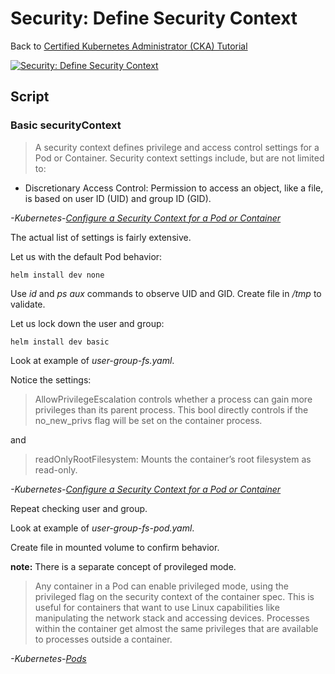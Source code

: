 # Security: Define Security Context

Back to [Certified Kubernetes Administrator (CKA) Tutorial](https://github.com/larkintuckerllc/k8s-cka-tutorial)

[![Security: Define Security Context](http://img.youtube.com/vi/XXXXX/0.jpg)]()

## Script

### Basic securityContext

> A security context defines privilege and access control settings for a Pod or Container. Security context settings include, but are not limited to:

* Discretionary Access Control: Permission to access an object, like a file, is based on user ID (UID) and group ID (GID).

*-Kubernetes-[Configure a Security Context for a Pod or Container](https://kubernetes.io/docs/tasks/configure-pod-container/security-context/)*

The actual list of settings is fairly extensive.

Let us with the default Pod behavior:

```plaintext
helm install dev none
```

Use *id* and *ps aux* commands to observe UID and GID. Create file in */tmp* to validate.

Let us lock down the user and group:

```plaintext
helm install dev basic
```

Look at example of *user-group-fs.yaml*.

Notice the settings:

> AllowPrivilegeEscalation controls whether a process can gain more privileges than its parent process. This bool directly controls if the no_new_privs flag will be set on the container process.

and

> readOnlyRootFilesystem: Mounts the container’s root filesystem as read-only.

*-Kubernetes-[Configure a Security Context for a Pod or Container](https://kubernetes.io/docs/tasks/configure-pod-container/security-context/)*

Repeat checking user and group.

Look at example of *user-group-fs-pod.yaml*.

Create file in mounted volume to confirm behavior.

**note:**  There is a separate concept of provileged mode.

> Any container in a Pod can enable privileged mode, using the privileged flag on the security context of the container spec. This is useful for containers that want to use Linux capabilities like manipulating the network stack and accessing devices. Processes within the container get almost the same privileges that are available to processes outside a container.

*-Kubernetes-[Pods](https://kubernetes.io/docs/concepts/workloads/pods/pod/)*

